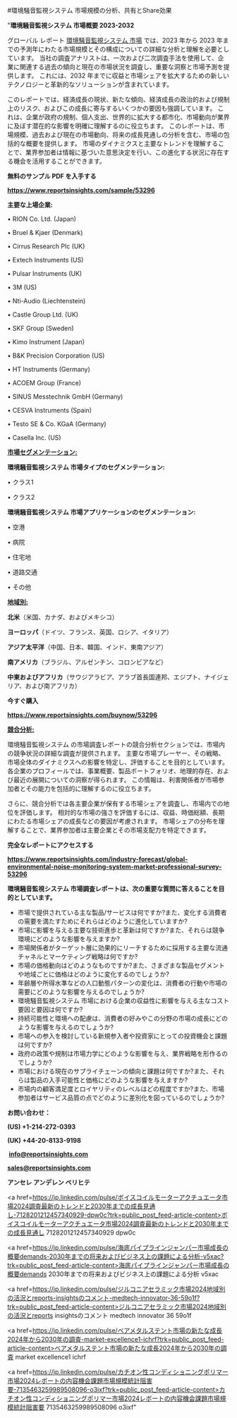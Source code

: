 #環境騒音監視システム 市場規模の分析、共有とShare効果

"<strong>環境騒音監視システム 市場概要 2023-2032</strong>

グローバル レポート <a href=https://www.reportsinsights.com/sample/53296>環境騒音監視システム 市場</a> では、2023 年から 2023 年までの予測年にわたる市場規模とその構成についての詳細な分析と理解を必要としています。 当社の調査アナリストは、一次および二次調査手法を使用して、企業に関連する過去の傾向と現在の市場状況を調査し、重要な洞察と市場予測を提供します。 これには、2032 年までに収益と市場シェアを拡大​​するための新しいテクノロジーと革新的なソリューションが含まれています。

このレポートでは、経済成長の現状、新たな傾向、経済成長の政治的および規制上のリスク、およびこの成長に寄与するいくつかの要因も強調しています。 これは、企業が政府の規制、個人支出、世界的に拡大する都市化、市場動向が業界に及ぼす潜在的な影響を明確に理解するのに役立ちます。 このレポートは、市場規模、過去および現在の市場動向、将来の成長見通しの分析を含む、市場の包括的な概要を提供します。 市場のダイナミクスと主要なトレンドを理解することで、業界参加者は情報に基づいた意思決定を行い、この進化する状況に存在する機会を活用することができます。

<strong><b>無料のサンプル PDF を入手する</b></strong>

<a href=https://www.reportsinsights.com/sample/53296><strong><u>https://www.reportsinsights.com/sample/53296</u></strong></a>

<strong>主要な上場企業:</strong>

• RION Co. Ltd. (Japan)

• Bruel & Kjaer (Denmark)

• Cirrus Research Plc (UK)

• Extech Instruments (US)

• Pulsar Instruments (UK)

• 3M (US)

• Nti-Audio (Liechtenstein)

• Castle Group Ltd. (UK)

• SKF Group (Sweden)

• Kimo Instrument (Japan)

• B&K Precision Corporation (US)

• HT Instruments (Germany)

• ACOEM Group (France)

• SINUS Messtechnik GmbH (Germany)

• CESVA Instruments (Spain)

• Testo SE & Co. KGaA (Germany)

• Casella Inc. (US)

<strong><u>市場セグメンテーション</u></strong><strong><u>:</u></strong>

<strong>環境騒音監視システム 市場タイプのセグメンテーション:</strong>

• クラス1

• クラス2

<strong>環境騒音監視システム 市場アプリケーションのセグメンテーション:</strong>

• 空港

• 病院

• 住宅地

• 道路交通

• その他

<strong><u>地域別</u></strong><strong><u>:</u></strong>

<strong>北米</strong>（米国、カナダ、およびメキシコ）

<strong>ヨーロッパ</strong>（ドイツ、フランス、英国、ロシア、イタリア）

<strong>アジア太平洋</strong>（中国、日本、韓国、インド、東南アジア）

<strong>南アメリカ</strong>（ブラジル、アルゼンチン、コロンビアなど）

<strong>中東およびアフリカ</strong>（サウジアラビア、アラブ首長国連邦、エジプト、ナイジェリア、および南アフリカ）

<strong>今すぐ購入</strong>

<a href=https://www.reportsinsights.com/buynow/53296><strong><u>https://www.reportsinsights.com/buynow/53296</u></strong></a>

<strong><u>競合分析:</u></strong>

環境騒音監視システム の市場調査レポートの競合分析セクションでは、市場内の競争状況の詳細な調査が提供されます。 主要な市場プレーヤー、その戦略、市場全体のダイナミクスへの影響を特定し、評価することを目的としています。 各企業のプロフィールでは、事業概要、製品ポートフォリオ、地理的存在、および最近の展開についての洞察が得られます。 この情報は、利害関係者が市場参加者とその能力を包括的に理解するのに役立ちます。

さらに、競合分析では各主要企業が保有する市場シェアを調査し、市場内での地位を評価します。 相対的な市場の強さを評価するには、収益、時価総額、長期にわたる市場シェアの成長などの要因が考慮されます。 市場シェアの分布を理解することで、業界参加者は主要企業とその市場支配力を特定できます。

<strong>完全なレポートにアクセスする</strong>

<a href=https://www.reportsinsights.com/industry-forecast/global-environmental-noise-monitoring-system-market-professional-survey-53296><strong><u><b>https://www.reportsinsights.com/industry-forecast/global-environmental-noise-monitoring-system-market-professional-survey-53296</b></u></strong></a>

<strong><b>環境騒音監視システム 市場調査レポートは、次の重要な質問に答えることを目的としています。</b></strong>
<ul>
  <li>市場で提供されている主な製品/サービスは何ですか?また、変化する消費者の需要を満たすためにそれらはどのように進化していますか?</li>
  <li>市場に影響を与える主要な技術進歩と革新は何ですか?また、それらは競争環境にどのような影響を与えますか?</li>
  <li>市場関係者がターゲット層に効果的にリーチするために採用する主要な流通チャネルとマーケティング戦略は何ですか?</li>
  <li>市場の価格動向はどのようなものですか?また、さまざまな製品セグメントや地域ごとに価格はどのように変化するのでしょうか?</li>
  <li>年齢層や所得水準などの人口動態パターンの変化は、消費者の行動や市場の需要にどのような影響を与えるのでしょうか?</li>
  <li>環境騒音監視システム 市場における企業の収益性に影響を与える主なコスト要因と要因は何ですか?</li>
  <li>持続可能性と環境への配慮は、消費者の好みやこの分野の市場の成長にどのような影響を与えるのでしょうか?</li>
  <li>市場への参入を検討している新規参入者や投資家にとっての投資機会と課題は何ですか?</li>
  <li>政府の政策や規制は市場力学にどのような影響を与え、業界戦略を形作るのでしょうか?</li>
  <li>市場における現在のサプライチェーンの傾向と課題は何ですか?また、それらは製品の入手可能性と価格にどのような影響を与えますか?</li>
  <li>市場内の顧客満足度とロイヤリティのレベルはどの程度ですか?また、市場参加者はサービス品質の点でどのように差別化を図っているのでしょうか?</li>
</ul>
<strong>お問い合わせ：</strong>

<strong>(US) +1-214-272-0393</strong>

<strong>(UK) +44-20-8133-9198</strong>

<strong> </strong><a href=info@reportsinsights.com><strong><u>info@reportsinsights.com</u></strong></a>

<a href=sales@reportsinsights.com><strong><u>sales@reportsinsights.com</u></strong></a>

<strong>アンセレ アンデレン ベリヒテ</strong>

<a href=https://jp.linkedin.com/pulse/ボイスコイルモーターアクチュエータ市場2024調査最新のトレンドと2030年までの成長見通し-7128201212457340929-dpw0c?trk=public_post_feed-article-content>ボイスコイルモーターアクチュエータ市場2024調査最新のトレンドと2030年までの成長見通し 7128201212457340929 dpw0c</a>

<a href=https://jp.linkedin.com/pulse/海底パイプラインジャンパー市場成長の概要demands-2030年までの将来およびビジネス上の課題による分析-v5xac?trk=public_post_feed-article-content>海底パイプラインジャンパー市場成長の概要demands 2030年までの将来およびビジネス上の課題による分析 v5xac</a>

<a href=https://jp.linkedin.com/pulse/ジルコニアセラミック市場2024地域別の活況とreports-insightsのコメント-medtech-innovator-36-59o1f?trk=public_post_feed-article-content>ジルコニアセラミック市場2024地域別の活況とreports insightsのコメント medtech innovator 36 59o1f</a>

<a href=https://jp.linkedin.com/pulse/ベアメタルステント市場の新たな成長2024年から2030年の調査-market-excellence1-ichrf?trk=public_post_feed-article-content>ベアメタルステント市場の新たな成長2024年から2030年の調査 market excellence1 ichrf</a>

<a href=https://jp.linkedin.com/pulse/カチオン性コンディショニングポリマー市場2024レポートの内容機会課題市場規模統計阻害要-7135463259989508096-o3ixf?trk=public_post_feed-article-content>カチオン性コンディショニングポリマー市場2024レポートの内容機会課題市場規模統計阻害要 7135463259989508096 o3ixf</a>"
